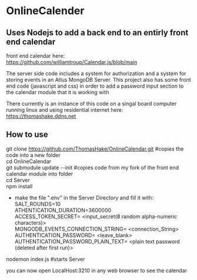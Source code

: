 # OnlineCalender

## Uses Nodejs to add a back end to an entirly front end calendar  
front end calendar here: https://github.com/williamtroup/Calendar.js/blob/main  
  
The server side code includes a system for authorization and a system for storing events in an Atlus MongoDB Server. 
This project also has some front end code (javascript and css) in order to add a password input section to the calendar module that it is working with  

There currently is an instance of this code on a singal board computer running linux and using residential internet here: https://thomashake.ddns.net  


## How to use 
git clone https://github.com/ThomasHake/OnlineCalendar.git		#copies the code into a new folder  
cd OnlineCalendar  
git submodule update --init  		#copies code from my fork of the front end calendar module into folder  
cd Server  
npm install


* make the file ".env" in the Server Directory and fill it with:  
SALT_ROUNDS=10  
ATHENTICATION_DURATION=3600000  
ACCESS_TOKEN_SECRET=	<input_secret(8 random alpha-numeric characters)>  
MONGODB_EVENTS_CONNECTION_STRING=	<connection_String>  
AUTHENTICATION_PASSWORD=	<leave_blank>  
AUTHENTICATION_PASSWORD_PLAIN_TEXT=	<plain text password (deleted after first run)>  
  
  
nodemon index.js				#starts Server  
  
you can now open LocalHost:3210 in any web browser to see the calendar  



